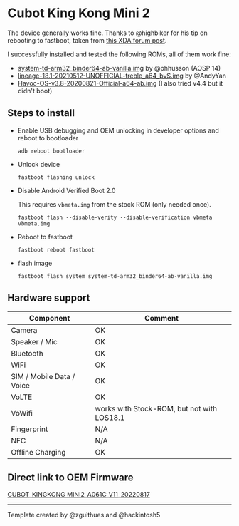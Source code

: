# Cubot King Kong Mini 2
The device generally works fine.
Thanks to @highbiker for his tip on rebooting to fastboot, taken from [this XDA forum post](https://forum.xda-developers.com/t/installing-custom-rom-on-cubot-kingkong-mini.4050815/page-9#post-84445303).

I successfully installed and tested the following ROMs, all of them work fine:
* [system-td-arm32_binder64-ab-vanilla.img](https://github.com/TrebleDroid/treble_experimentations/releases) by @phhusson (AOSP 14)
* [lineage-18.1-20210512-UNOFFICIAL-treble_a64_bvS.img](https://sourceforge.net/projects/andyyan-gsi/files/lineage-18.x/) by @AndyYan
* [Havoc-OS-v3.8-20200821-Official-a64-ab.img](https://download.havoc-os.com/?dir=a64-ab) (I also tried v4.4 but it didn't boot)

## Steps to install

* Enable USB debugging and OEM unlocking in developer options and reboot to bootloader
    ```
    adb reboot bootloader
    ```
* Unlock device
    ```
    fastboot flashing unlock
    ```
* Disable Android Verified Boot 2.0

    This requires `vbmeta.img` from the stock ROM (only needed once).
    ```
    fastboot flash --disable-verity --disable-verification vbmeta vbmeta.img
    ```
* Reboot to fastboot
    ```
    fastboot reboot fastboot
    ```
* flash image
    ```
    fastboot flash system system-td-arm32_binder64-ab-vanilla.img
    ```

## Hardware support

| Component                 |      Comment                                          |
|---------------------------|-------------------------------------------------------|
| Camera                    | OK                                                    |
| Speaker / Mic             | OK                                                    |
| Bluetooth                 | OK                                                    |
| WiFi                      | OK                                                    |
| SIM / Mobile Data / Voice | OK                                                    |
| VoLTE                     | OK                                                    |
| VoWifi                    | works with Stock-ROM, but not with LOS18.1            |
| Fingerprint               | N/A                                                   |
| NFC                       | N/A                                                   |
| Offline Charging          | OK                                                    |

## Direct link to OEM Firmware
[CUBOT_KINGKONG MINI2_A061C_V11_20220817](https://mega.nz/file/hQM23AjY#MCrXut2Ho0R6Rk-p50Yf28fE_HKvvuLaHPpX8K1ynds)

---
Template created by @zguithues and @hackintosh5

